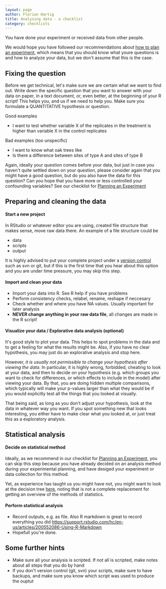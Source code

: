 ```yaml
---
layout: page
author: Florian Hartig
title: Analysing data - a checklist
category: checklists
---
```


You have done your experiment or received data from other people. 

We would hope you have followed our recommendations about [how to plan an experiment](http://biometry.github.io/APES/checklists/planningExperiment.html), which means that you should know what youre questions is and how to analyze your data, but we don't assume that this is the case. 

## Fixing the question

Before we get technical, let's make sure we are certain what we want to find out. Write down the specific question that you want to answer with your data on paper, in a text document, or, even better, at the beginning of your R script! This helps you, and us if we need to help you. Make sure you formulate a QUANTITATIVE hypothesis or question.

Good examples

* I want to test whether variable X of the replicates in the treatment is higher than variable X in the control replicates  

Bad examples (too unspecific)

* I want to know what oak trees like
* Is there a difference between sites of type A and sites of type B 
 
Again, ideally your question comes before your data, but just in case you haven't quite settled down on your question, please consider again that you might have a good question, but do you also have the data for this question? Can you hope that you have more or less controlled your confounding variables? See our checklist for [Planning an Experiment](/checklists/planningAnExperiment.md)


## Preparing and cleaning the data

#### Start a new project

In RStudio or whatever editor you are using, created file structure that makes sense, move raw data there. An example of a file structure could be 

+ data
+ scripts
+ output

It is highly advised to put your complete project under a [version control](https://github.com/florianhartig/ResearchSkills/tree/master/Labs/VersionControl) such as svn or git, but if this is the first time that you hear about this option and you are under time pressure, you may skip this step.

#### Import and clean your data

* Import your data into R. See R help if you have problems
* Perform consistency checks, relabel, rename, reshape if neccesary
* Check whether and where you have NA values. Usually important for later analysis
* **NEVER change anything in your raw data file**, all changes are made in the R script!

#### Visualize your data / Explorative data analysis (optional)

It's good style to plot your data. This helps to spot problems in the data and to get a feeling for what the results might be. Also, if you have no clear hypothesis, you may just do an explorative analysis and stop here. 

However, *it is usually not permissible to change your hypothesis after viewing the data*. In particular, it is highly wrong, forbidded, cheating to look at your data, and then to decide on your hypothesis (e.g. which groups you want to check for differences, or which effects to include in the model) after viewing your data. By that, you are doing hidden multiple comparisons, which typically will make your p-values larger than what they would be if you would explicitly test all the things that you looked at visually. 

That being said, as long as you don't adjust your hypothesis, look at the data in whatever way you want. If you spot something new that looks interesting, you either have to make clear what you looked at, or just treat this as a exploratory analysis. 

## Statistical analysis

#### Decide on statistical method

Ideally, as we recommend in our checklist for [Planning an Experiment](/checklists/planningAnExperiment.md), you can skip this step because you have already decided on an analysis method during your experimental planning, and have desiged your experiment or data collection for this method.

Yet, as experience has taught us you might have not, you might want to look at the decision tree [here](/checklists/whichAnalysis.md), noting that is not a complete replacement for getting an overview of the methods of statistics.


#### Perform statistical analysis

* Record outputs, e.g. as file. Also R markdown is great to record everything you did https://support.rstudio.com/hc/en-us/articles/200552086-Using-R-Markdown
* Hopefull you're done.


## Some further hints 

* Make sure all your analysis is scripted. If not all is scripted, make notes about all steps that you do by hand
* If you don't version control (git, svn) your scripts, make sure to have backups, and make sure you know which script was used to produce the ouptut




